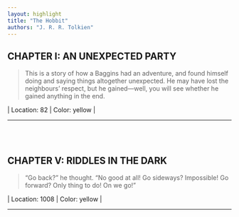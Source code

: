 ```yaml
---
layout: highlight
title: "The Hobbit"
authors: "J. R. R. Tolkien"
---
```



## CHAPTER I: AN UNEXPECTED PARTY

 > This is a story of how a Baggins had an adventure, and found himself doing and saying things altogether unexpected. He may have lost the neighbours’ respect, but he gained—well, you will see whether he gained anything in the end.

| Location: 82 | 
 Color: yellow |
<br>

----------
<br><br>

## CHAPTER V: RIDDLES IN THE DARK

 > “Go back?” he thought. “No good at all! Go sideways? Impossible! Go forward? Only thing to do! On we go!”

| Location: 1008 | 
 Color: yellow |
<br>

----------
<br><br>
